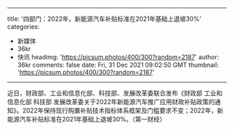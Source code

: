 
---
title: '四部门：2022年，新能源汽车补贴标准在2021年基础上退坡30%'
categories: 
 - 新媒体
 - 36kr
 - 快讯
headimg: 'https://picsum.photos/400/300?random=2187'
author: 36kr
comments: false
date: Fri, 31 Dec 2021 09:02:50 GMT
thumbnail: 'https://picsum.photos/400/300?random=2187'
---

<div>   
近日，财政部、工业和信息化部、科技部、发展改革委联合发布《财政部 工业和信息化部 科技部 发展改革委关于2022年新能源汽车推广应用财政补贴政策的通知》。2022年保持现行购置补贴技术指标体系框架及门槛要求不变；2022年，新能源汽车补贴标准在2021年基础上退坡30%。（第一财经）  
</div>
            